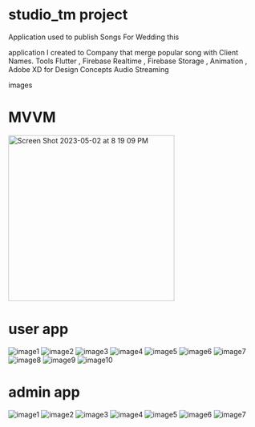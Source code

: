 # studio_tm project 

Application used to publish Songs For Wedding this

application I created to Company that merge popular song with Client Names.
Tools
Flutter , Firebase Realtime , Firebase Storage , Animation , Adobe XD for Design Concepts
Audio Streaming

images
# MVVM
<img width="331" alt="Screen Shot 2023-05-02 at 8 19 09 PM" src="https://user-images.githubusercontent.com/102364205/235744738-7575ec2d-d00c-42dd-8d3c-537621744620.png">


# user app 

![image1](https://github.com/habibTeck/studio_tm/blob/main/user%20images/Screenshot_1677256902.png)
![image2](https://github.com/habibTeck/studio_tm/blob/main/user%20images/Screenshot_1677256955.png)
![image3](https://github.com/habibTeck/studio_tm/blob/main/user%20images/Screenshot_1677198005.png)
![image4](https://github.com/habibTeck/studio_tm/blob/main/user%20images/Screenshot_1677256972.png)
![image5](https://github.com/habibTeck/studio_tm/blob/main/user%20images/Screenshot_1677198005.png)
![image6](https://github.com/habibTeck/studio_tm/blob/main/user%20images/Screenshot_1677256924.png)
![image7](https://github.com/habibTeck/studio_tm/blob/main/user%20images/Screenshot_1677256936.png)
![image8](https://github.com/habibTeck/studio_tm/blob/main/user%20images/Screenshot_167725694766.png)
![image9](https://github.com/habibTeck/studio_tm/blob/main/user%20images/Screenshot_1677256955.png)
![image10](https://github.com/habibTeck/studio_tm/blob/main/user%20images/Screenshot_1677256962.png)

# admin app

![image1](https://github.com/habibTeck/studio_tm/blob/main/managment%20images/Screenshot_1677256364.png)
![image2](https://github.com/habibTeck/studio_tm/blob/main/managment%20images/Screenshot_1677256389.png)
![image3](https://github.com/habibTeck/studio_tm/blob/main/managment%20images/Screenshot_1677256393.png)
![image4](https://github.com/habibTeck/studio_tm/blob/main/managment%20images/Screenshot_1677256399.png)
![image5](https://github.com/habibTeck/studio_tm/blob/main/managment%20images/Screenshot_1677256403.png)
![image6](https://github.com/habibTeck/studio_tm/blob/main/managment%20images/Screenshot_1677256408.png)
![image7](https://github.com/habibTeck/studio_tm/blob/main/managment%20images/Screenshot_1677256416.png)

